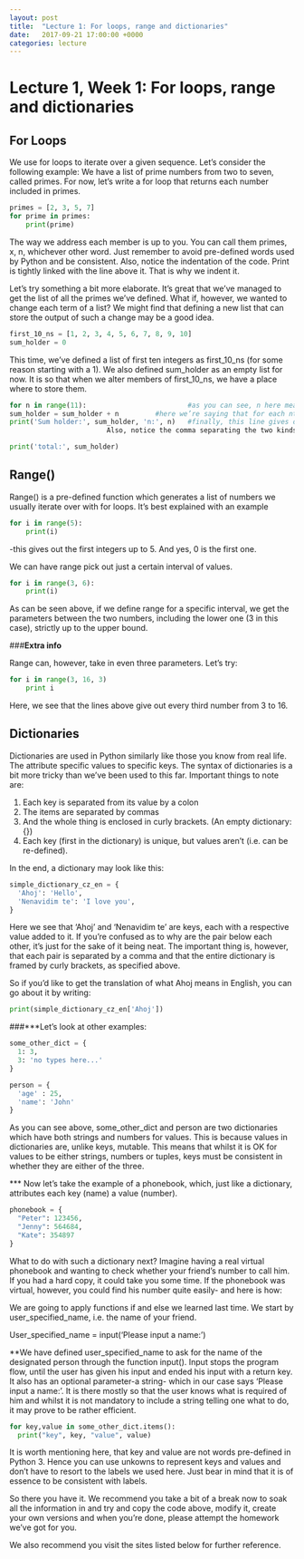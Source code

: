 ```yaml
---
layout: post
title:  "Lecture 1: For loops, range and dictionaries"
date:   2017-09-21 17:00:00 +0000
categories: lecture
---
```



# Lecture 1, Week 1: For loops, range and dictionaries

##	For Loops

We use for loops to iterate over a given sequence. Let’s consider the following example:
We have a list of prime numbers from two to seven, called primes. 
For now, let’s write a for loop that returns each number included in primes. 

```python
primes = [2, 3, 5, 7]
for prime in primes:
	print(prime)
```
The way we address each member is up to you. You can call them primes, x, n, whichever other word. 
Just remember to avoid pre-defined words used by Python and be consistent.
Also, notice the indentation of the code. Print is tightly linked with the line above it. That is why we indent it. 

Let’s try something a bit more elaborate. It’s great that we’ve managed to get the list of all the primes we’ve defined. 
What if, however, we wanted to change each term of a list? 
We might find that defining a new list that can store the output of such a change may be a good idea.

```python
first_10_ns = [1, 2, 3, 4, 5, 6, 7, 8, 9, 10]
sum_holder = 0
```

This time, we’ve defined a list of first ten integers as first_10_ns (for some reason starting with a 1). 
We also defined sum_holder as an empty list for now. 
It is so that when we alter members of first_10_ns, we have a place where to store them.

```python
for n in range(11):                     	#as you can see, n here means nth member of the list
sum_holder = sum_holder + n			#here we’re saying that for each nth term, we add the previous value(s) to the number, so that values compile. 
print('Sum holder:', sum_holder, 'n:', n)	#finally, this line gives out the results, with strings ‘Sum holder:’ and ‘n:’ added for better clarity. 
						Also, notice the comma separating the two kinds of values that are being printed by the function.

print('total:', sum_holder)
```



##	Range()

Range() is a pre-defined function which generates a list of numbers we usually iterate over with for loops. It’s best explained with an example
```python
for i in range(5):
	print(i)
```
-this gives out the first integers up to 5. And yes, 0 is the first one. 

We can have range pick out just a certain interval of values.
```python
for i in range(3, 6):
	print(i)
```
As can be seen above, if we define range for a specific interval, we get the parameters 
between the two numbers, including the lower one (3 in this case), strictly up to the upper bound.

###**Extra info** 

Range can, however, take in even three parameters. Let’s try:
```python
for i in range(3, 16, 3)
	print i
```
Here, we see that the lines above give out every third number from 3 to 16.


##	Dictionaries

Dictionaries are used in Python similarly like those you know from real life. The attribute specific values to specific keys. The syntax of dictionaries is a bit more tricky than we’ve been used to this far. Important things to note are:

1.	Each key is separated from its value by a colon
2.	The items are separated by commas
3.	And the whole thing is enclosed in curly brackets. (An empty dictionary: {})
4.	Each key (first in the dictionary) is unique, but values aren’t (i.e. can be re-defined). 

In the end, a dictionary may look like this: 
```python
simple_dictionary_cz_en = {
  'Ahoj': 'Hello',
  'Nenavidim te': 'I love you',
}
```
Here we see that ‘Ahoj’ and ‘Nenavidim te’ are keys, each with a respective value added to it. If you’re confused as to why are the pair below each other, it’s just for the sake of it being neat. The important thing is, however, that each pair is separated by a comma and that the entire dictionary is framed by curly brackets, as specified above.

So if you’d like to get the translation of what Ahoj means in English, you can go about it by writing:
```python
print(simple_dictionary_cz_en['Ahoj'])
 ```
 
###***Let’s look at other examples:

```python
some_other_dict = {
  1: 3,
  3: 'no types here...'
}

person = {
  'age' : 25,
  'name': 'John'
}
```
As you can see above, some_other_dict and person are two dictionaries which have both strings and numbers for values. This is because values in dictionaries are, unlike keys, mutable. This means that whilst it is OK for values to be either strings, numbers or tuples, keys must be consistent in whether they are either of the three.

*** Now let’s take the example of a phonebook, which, just like a dictionary, attributes each key (name) a value (number). 
```python
phonebook = {
  "Peter": 123456,
  "Jenny": 564684,
  "Kate": 354897
}
```
What to do with such a dictionary next? Imagine having a real virtual phonebook and wanting to check whether your friend’s number to call him. If you had a hard copy, it could take you some time. If the phonebook was virtual, however, you could find his number quite easily- and here is how:

We are going to apply functions if and else we learned last time. We start by user_specified_name, i.e. the name of your friend.

User_specified_name = input(‘Please input a name:’)

**We have defined user_specified_name to ask for the name of the designated person through the function input(). Input stops the program flow, until the user has given his input and ended his input with a return key. It also has an optional parameter-a string- which in our case says ‘Please input a name:’. It is there mostly so that the user knows what is required of him and whilst it is not mandatory to include a string telling one what to do, it may prove to be rather efficient.

```python             
for key,value in some_other_dict.items():
  print("key", key, "value", value)
  ```

It is worth mentioning here, that key and value are not words pre-defined in Python 3. 
Hence you can use unkowns to represent keys and values and don’t have to resort to the labels we used here. Just bear in mind that it is of essence to be consistent with labels.

So there you have it. We recommend you take a bit of a break now to soak all the information in and try and copy the code above, modify it, create your own versions and when you’re done, please attempt the homework we’ve got for you. 

We also recommend you visit the sites listed below for further reference.

